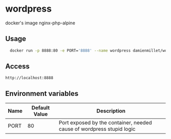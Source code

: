 # wordpress

docker's image nginx-php-alpine

## Usage
  
```bash
  docker run -p 8888:80 -e PORT='8888' --name wordpress damienmillet/wordpress
```

## Access

`http://localhost:8888`

## Environment variables

|Name|Default Value|Description|
|----|-----|-----------|
|PORT|80|Port exposed by the container, needed cause of wordpress stupid logic|
